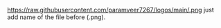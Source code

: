 https://raw.githubusercontent.com/paramveer7267/logos/main/.png
just add name of the file before (.png).
